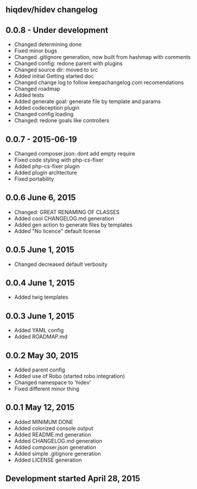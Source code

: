 hiqdev/hidev changelog
----------------------

## 0.0.8 - Under development

- Changed determining done
- Fixed minor bugs
- Changed .gitignore generation, now built from hashmap with comments
- Changed config: redone parent with plugins
- Changed source dir: moved to src
- Added initial Getting started doc
- Changed change log to follow keepachangelog.com recomendations
- Changed roadmap
- Added tests
- Added generate goal: generate file by template and params
- Added codeception plugin
- Changed config loading
- Changed: redone goals like controllers

## 0.0.7 - 2015-06-19

- Changed composer.json: dont add empty require
- Fixed code styling with php-cs-fixer
- Added php-cs-fixer plugin
- Added plugin archtecture
- Fixed portability

## 0.0.6 June 6, 2015

- Changed: GREAT RENAMING OF CLASSES
- Added cool CHANGELOG.md generation
- Added gen action to generate files by templates
- Added "No licence" default license

## 0.0.5 June 1, 2015

- Changed decreased default verbosity

## 0.0.4 June 1, 2015

- Added twig templates

## 0.0.3 June 1, 2015

- Added YAML config
- Added ROADMAP.md

## 0.0.2 May 30, 2015

- Added parent config
- Added use of Robo (started robo integration)
- Changed namespace to 'hidev'
- Fixed different minor thing

## 0.0.1 May 12, 2015

- Added MINIMUM DONE
- Added colorized console output
- Added README.md generation
- Added CHANGELOG.md generation
- Added composer.json generation
- Added simple .gitignore generation
- Added LICENSE generation

## Development started April 28, 2015

